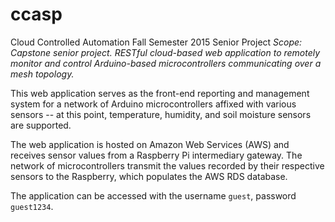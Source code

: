 # ccasp
Cloud Controlled Automation Fall Semester 2015 Senior Project
*Scope: Capstone senior project. RESTful cloud-based web application to remotely monitor and control Arduino-based microcontrollers communicating over a mesh topology.*

This web application serves as the front-end reporting and management system for a network of Arduino microcontrollers affixed with various sensors -- at this point, temperature, humidity, and soil moisture sensors are supported.

The web application is hosted on Amazon Web Services (AWS) and receives sensor values from a Raspberry Pi intermediary gateway. The network of microcontrollers transmit the values recorded by their respective sensors to the Raspberry, which populates the AWS RDS database.

The application can be accessed with the username `guest`, password `guest1234`.
